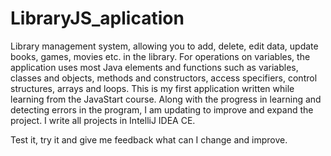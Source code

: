 # LibraryJS_aplication
Library management system, allowing you to add, delete, edit data, update books, games, movies etc. in the library. For operations on variables, the application uses most Java elements and functions such as variables, classes and objects, methods and constructors, access specifiers, control structures, arrays and loops. This is my first application written while learning from the JavaStart course. Along with the progress in learning and detecting errors in the program, I am updating to improve and expand the project. I write all projects in IntelliJ IDEA CE. 

Test it, try it and give me feedback what can I change and improve.
